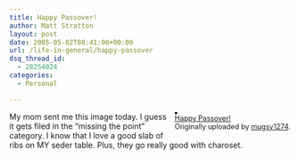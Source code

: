 ```yaml
---
title: Happy Passover!
author: Matt Stratton
layout: post
date: 2005-05-02T08:41:00+00:00
url: /life-in-general/happy-passover
dsq_thread_id:
  - 28254024
categories:
  - Personal

---
```

<div style="float:right;margin-left:10px;margin-bottom:10px;">
  <a href="https://www.flickr.com/photos/mugsy/11957390/" title="photo sharing"><img src="https://photos9.flickr.com/11957390_2e5f63537c_m.jpg" alt="" style="border:solid 2px #000000;" /></a> <br /> <span style="font-size:.9em;margin-top:0;"> <a href="https://www.flickr.com/photos/mugsy/11957390/">Happy Passover!</a> <br /> Originally uploaded by <a href="https://www.flickr.com/people/mugsy/">mugsy1274</a>. </span>
</div>

My mom sent me this image today. I guess it gets filed in the &#8220;missing the point&#8221; category. I know that I love a good slab of ribs on MY seder table. Plus, they go really good with charoset.